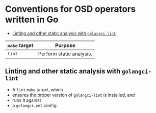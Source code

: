 # Conventions for OSD operators written in Go

- [Linting and other static analysis with `golangci-lint`](#linting-and-other-static-analysis-with-golangci-lint)

| `make` target | Purpose                                                                                                             |
|---------------|-----------------------------------------------------------------------------------------------------------------    |
| `lint`        | Perform static analysis.                                                                                            |


## Linting and other static analysis with `golangci-lint`

- A `lint` `make` target, which
- ensures the proper version of `golangci-lint` is installed, and
- runs it against
- a `golangci.yml` config.
